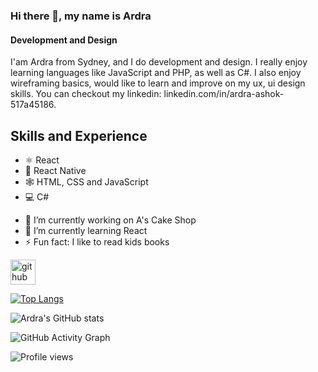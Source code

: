 ### Hi there 👋, my name is Ardra
#### Development and Design

I'am Ardra from Sydney, and I do development and design. I really enjoy learning languages like JavaScript and PHP, as well as C#. I also enjoy wireframing basics, would like to learn and improve on my ux, ui design skills.  You can checkout my linkedin: linkedin.com/in/ardra-ashok-517a45186. 

## Skills and Experience
* ⚛ React
* 📱 React Native
* 🕸 HTML, CSS and JavaScript
* 💻 C#

- 🔭 I’m currently working on A's Cake Shop 
- 🌱 I’m currently learning React 
- ⚡ Fun fact: I like to read kids books 


[<img src='https://cdn.jsdelivr.net/npm/simple-icons@3.0.1/icons/github.svg' alt='github' height='40'>](https://github.com/ArdraWorksRepo)  

[![Top Langs](https://github-readme-stats.vercel.app/api/top-langs/?username=ArdraWorksRepo)](https://github.com/anuraghazra/github-readme-stats)

![Ardra's GitHub stats](https://github-readme-stats.vercel.app/api?username=ArdraWorksRepo&show_icons=true&theme=cobalt)

![GitHub Activity Graph](https://activity-graph.herokuapp.com/graph?username=ArdraWorksRepo)  

![Profile views](https://gpvc.arturio.dev/ArdraWorksRepo)  
